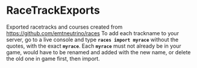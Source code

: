 # RaceTrackExports
Exported racetracks and courses created from https://github.com/emtneutrino/races 
To add each trackname to your server, go to a live console and type **`races import myrace`** without the quotes, with the exact **`myrace`**.
Each **`myrace`** must not already be in your game, would have to be renamed and added with the new name, or delete the old one in game first, then import.
